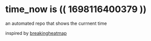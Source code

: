 # time_now is (( 1698116400379 ))

an automated repo that shows the currnent time

inspired by [breakingheatmap](https://github.com/breakingheatmap/breakingheatmap)